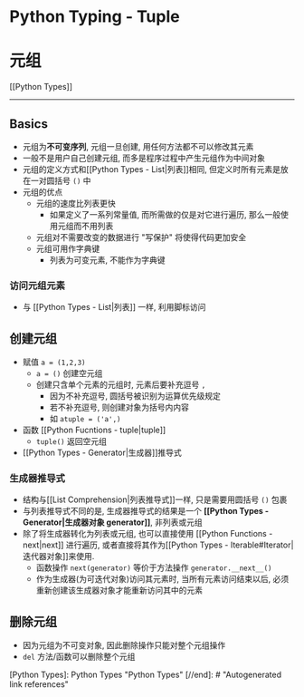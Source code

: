 # Python Typing - Tuple

# 元组

[[Python Types]]

---

## Basics

* 元组为**不可变序列**, 元组一旦创建, 用任何方法都不可以修改其元素
* 一般不是用户自己创建元组, 而多是程序过程中产生元组作为中间对象
* 元组的定义方式和[[Python Types - List|列表]]相同, 但定义时所有元素是放在一对圆括号 `()` 中
* 元组的优点
    * 元组的速度比列表更快
        * 如果定义了一系列常量值, 而所需做的仅是对它进行遍历, 那么一般使用元组而不用列表
    * 元组对不需要改变的数据进行 "写保护" 将使得代码更加安全
    * 元组可用作字典键
        * 列表为可变元素, 不能作为字典键

### 访问元组元素

* 与 [[Python Types - List|列表]] 一样, 利用脚标访问

## 创建元组

* 赋值 `a = (1,2,3)`
    * `a = ()` 创建空元组
    * 创建只含单个元素的元组时, 元素后要补充逗号 `,`
        * 因为不补充逗号, 圆括号被识别为运算优先级规定
        * 若不补充逗号, 则创建对象为括号内内容
        * 如 `atuple = ('a',)`
* 函数 [[Python Fucntions - tuple|tuple]]
    * `tuple()` 返回空元组
* [[Python Types - Generator|生成器]]推导式

### 生成器推导式

* 结构与[[List Comprehension|列表推导式]]一样, 只是需要用圆括号 `()` 包裹
* 与列表推导式不同的是, 生成器推导式的结果是一个 **[[Python Types - Generator|生成器对象 generator]]**, 非列表或元组
* 除了将生成器转化为列表或元组, 也可以直接使用 [[Python Functions - next|next]] 进行遍历, 或者直接将其作为[[Python Types - Iterable#Iterator|迭代器对象]]来使用.
    * 函数操作 `next(generator)` 等价于方法操作 `generator.__next__()`
    * 作为生成器(为可迭代对象)访问其元素时, 当所有元素访问结束以后, 必须重新创建该生成器对象才能重新访问其中的元素

## 删除元组

* 因为元组为不可变对象, 因此删除操作只能对整个元组操作
* `del` 方法/函数可以删除整个元组

[//begin]: # "Autogenerated link references for markdown compatibility"
[Python Types]: Python Types "Python Types"
[//end]: # "Autogenerated link references"